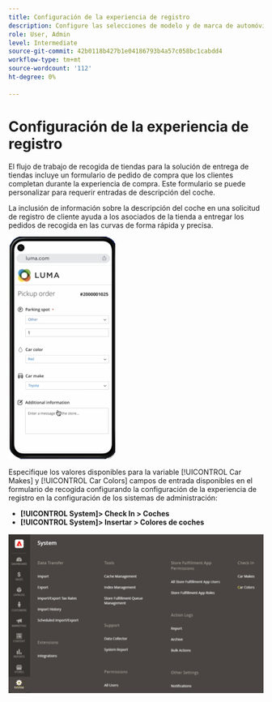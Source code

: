 ```yaml
---
title: Configuración de la experiencia de registro
description: Configure las selecciones de modelo y de marca de automóvil disponibles para los clientes de recogida en el límite cuando completen el formulario de pedido de recogida.
role: User, Admin
level: Intermediate
source-git-commit: 42b0118b427b1e04186793b4a57c058bc1cabdd4
workflow-type: tm+mt
source-wordcount: '112'
ht-degree: 0%

---
```



# Configuración de la experiencia de registro

El flujo de trabajo de recogida de tiendas para la solución de entrega de tiendas incluye un formulario de pedido de compra que los clientes completan durante la experiencia de compra. Este formulario se puede personalizar para requerir entradas de descripción del coche.

La inclusión de información sobre la descripción del coche en una solicitud de registro de cliente ayuda a los asociados de la tienda a entregar los pedidos de recogida en las curvas de forma rápida y precisa.

![[!DNL Check-In Experience Car Make] y [!DNL Model] configuración para la captura en el lado de la curva](assets/checkin-system-settings-car-options.png)

Especifique los valores disponibles para la variable [!UICONTROL Car Makes] y [!UICONTROL Car Colors] campos de entrada disponibles en el formulario de recogida configurando la configuración de la experiencia de registro en la configuración de los sistemas de administración:

- **[!UICONTROL System]> Check In > Coches**
- **[!UICONTROL System]> Insertar > Colores de coches**

![[!DNL Check-In Experience system configuration for curbside pickup]](assets/check-in-experience-system-config.png)
